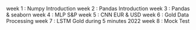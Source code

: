 week 1 : Numpy Introduction
week 2 : Pandas Introduction
week 3 : Pandas & seaborn
week 4 : MLP S&P
week 5 : CNN EUR & USD
week 6 : Gold Data Processing
week 7 : LSTM Gold during 5 minutes 2022
week 8 : Mock Test
